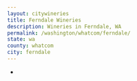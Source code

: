 ```yaml
---
layout: citywineries
title: Ferndale Wineries
description: Wineries in Ferndale, WA
permalink: /washington/whatcom/ferndale/
state: wa
county: whatcom
city: ferndale
---
```

-
